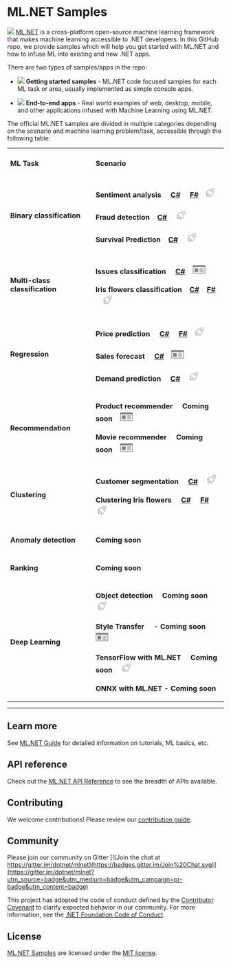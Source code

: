 # ML.NET Samples
[![](https://dotnet.visualstudio.com/_apis/public/build/definitions/9ee6d478-d288-47f7-aacc-f6e6d082ae6d/22/badge)](https://dotnet.visualstudio.com/public/_build/index?definitionId=22 )
[ML.NET](https://www.microsoft.com/net/learn/apps/machine-learning-and-ai/ml-dotnet) is a cross-platform open-source machine learning framework that makes machine learning accessible to .NET developers. In this GitHub repo, we provide samples which will help you get started with ML.NET and how to infuse ML into existing and new .NET apps. 

There are two types of samples/apps in the repo:

* ![](https://github.com/dotnet/machinelearning-samples/blob/features/samples-new-api/images/app-type-getting-started.png) **Getting started samples** - ML.NET code focused samples for each ML task or area, usually implemented as simple console apps.

* ![](https://github.com/dotnet/machinelearning-samples/blob/features/samples-new-api/images/app-type-e2e.png) **End-to-end apps** - Real world examples of web, desktop, mobile, and other applications infused with Machine Learning using ML.NET.

The official ML.NET samples are divided in multiple categories depending on the scenario and machine learning problem/task, accessible through the following table:

<table>
 <tr>
   <td>
      <h3><b>ML Task</b></h3>
  </td>
  <td>
      <h3><b>Scenario</b></h3>
  </td>
 </tr>
 <tr>
   <td>
      <h3>Binary classification</h3>
      <!--<img src="images/binary-classification-plotting.png" alt="Binary classification chart">-->
  </td>
    <td>
      <h3>Sentiment analysis &nbsp;&nbsp;&nbsp;
      <a href="samples/csharp/getting-started/BinaryClassification_SentimentAnalysis">C#</a> &nbsp; &nbsp; <a href="samples/fsharp/getting-started/BinaryClassification_SentimentAnalysis">F#</a>&nbsp;&nbsp;&nbsp;<img src="images/app-type-getting-started.png" alt="Getting started icon"></h3>
      <h3>Fraud detection &nbsp;&nbsp;&nbsp;<a href="samples/csharp/getting-started/BinaryClassification_CreditCardFraudDetection">C#</a> &nbsp;&nbsp;&nbsp;<img src="images/app-type-getting-started.png" alt="Getting started icon"></h3>
      <h3>Survival Prediction &nbsp;&nbsp;&nbsp;<a href="samples/csharp/getting-started/BinaryClasification_Titanic">C#</a> &nbsp;&nbsp;&nbsp;<img src="images/app-type-getting-started.png" alt="Getting started icon"></h3>
  </td>
 </tr>
 <tr>
   <td>
      <h3>Multi-class classification</h3>
      <!--<img src="images/multi-class-classification-plotting.png" alt="Multi-class classification">-->
  </td>
  <td>
      <h3>Issues classification &nbsp;&nbsp;&nbsp;
      <a href="samples/csharp/end-to-end-apps/github-labeler">C#</a> &nbsp;&nbsp;&nbsp;<img src="images/app-type-e2e.png" alt="End-to-end app icon"></h3>
      <h3>Iris flowers classification &nbsp;&nbsp;&nbsp;<a href="samples/csharp/getting-started/MulticlassClassification_Iris">C#</a> &nbsp; &nbsp;<a href="samples/fsharp/getting-started/MulticlassClassification_Iris">F#</a> &nbsp;&nbsp;&nbsp;<img src="images/app-type-getting-started.png" alt="Getting started icon"></h3>
  </td>
 </tr>
 <tr>
   <td>
      <h3>Regression</h3>
      <!--<img src="images/regression-icons.png" alt="regression icon">-->
  </td>
  <td>
      <h3>Price prediction &nbsp;&nbsp;&nbsp;
      <a href="samples/csharp/getting-started/Regression_TaxiFarePrediction">C#</a> &nbsp; &nbsp; <a href="samples/fsharp/getting-started/Regression_TaxiFarePrediction">F#</a>&nbsp;&nbsp;&nbsp;<img src="images/app-type-getting-started.png" alt="Getting started icon"></h3>
      <h3>Sales forecast &nbsp;&nbsp;&nbsp;
      <a href="samples/csharp/end-to-end-apps/eShopDashboardML">C#</a>  &nbsp;&nbsp;&nbsp;<img src="images/app-type-e2e.png" alt="End-to-end app icon"></h3>
      <h3>Demand prediction &nbsp;&nbsp;&nbsp;
      <a href="samples/csharp/getting-started/Regression_BikeSharingDemand">C#</a> &nbsp;&nbsp;&nbsp;<img src="images/app-type-getting-started.png" alt="Getting started icon"></h3>
  </td>
 </tr>
 <tr>
   <td>
      <h3>Recommendation</h3>
      <!--<img src="images/recommendation-icon.png" alt="Recommendations icon">-->
  </td>
  <td>
      <h3>Product recommender &nbsp;&nbsp;&nbsp;
      Coming soon  &nbsp;&nbsp;&nbsp;<img src="images/app-type-e2e.png" alt="End-to-end app icon"></h3>
      <h3>Movie recommender &nbsp;&nbsp;&nbsp;
      Coming soon  &nbsp;&nbsp;&nbsp;<img src="images/app-type-e2e.png" alt="End-to-end app icon"></h3>
  </td>
 </tr>
  <tr>
   <td>
      <h3>Clustering</h3>
      <!--<img src="images/clustering-plotting.png" alt="Clustering plotting">-->
  </td>
  <td>
      <h3>Customer segmentation &nbsp;&nbsp;&nbsp;
      <a href="samples/csharp/getting-started/Clustering_CustomerSegmentation">C#</a> &nbsp;&nbsp;&nbsp;<img src="images/app-type-getting-started.png" alt="Getting started icon"></h3>
      <h3>Clustering Iris flowers &nbsp;&nbsp;&nbsp;
      <a href="samples/csharp/getting-started/Clustering_Iris">C#</a> &nbsp; &nbsp; <a href="samples/fsharp/getting-started/Clustering_Iris">F#</a>&nbsp;&nbsp;&nbsp;<img src="images/app-type-getting-started.png" alt="Getting started icon"></h3>
  </td>
 </tr>
  <tr>
   <td>
      <h3>Anomaly detection</h3>
      <!--<img src="images/anomaly-detection-plotting.png" alt="anomaly detection chart">-->
  </td>
  <td>
      <h3>Coming soon</h3>
  </td>
 </tr>
  <tr>
   <td>
      <h3>Ranking</h3>
      <!--<img src="images/ranking-chart.png" alt="xxxxxx">-->
  </td>
  <td>
      <h3>Coming soon</h3>
  </td>
 </tr>
  <tr>
   <td>
      <h3>Deep Learning</h3>
      <!--<img src="images/tensorflow-logo.png" alt="TensorFlow logo">-->
  </td>
  <td>
      <h3>Object detection &nbsp;&nbsp;&nbsp;
      Coming soon &nbsp;&nbsp;&nbsp;<img src="images/app-type-getting-started.png" alt="Getting started icon"></h3>
      <h3>Style Transfer &nbsp;&nbsp;&nbsp;
       - Coming soon  &nbsp;&nbsp;&nbsp;<img src="images/app-type-e2e.png" alt="End-to-end app icon"></h4>
      <h3>TensorFlow with ML.NET &nbsp;&nbsp;&nbsp;
      Coming soon &nbsp;&nbsp;&nbsp;<img src="images/app-type-getting-started.png" alt="Getting started icon"></h3>
      <h3>ONNX with ML.NET - Coming soon</h3>
  </td>
 </tr>
 </table>

-------------------------------------------------------

## Learn more

See [ML.NET Guide](https://docs.microsoft.com/en-us/dotnet/machine-learning/) for detailed information on tutorials, ML basics, etc.

## API reference

Check out the [ML.NET API Reference](https://docs.microsoft.com/dotnet/api/?view=ml-dotnet) to see the breadth of APIs available.

## Contributing

We welcome contributions! Please review our [contribution guide](CONTRIBUTING.md).

## Community

Please join our community on Gitter [![Join the chat at https://gitter.im/dotnet/mlnet](https://badges.gitter.im/Join%20Chat.svg)](https://gitter.im/dotnet/mlnet?utm_source=badge&utm_medium=badge&utm_campaign=pr-badge&utm_content=badge)

This project has adopted the code of conduct defined by the [Contributor Covenant](http://contributor-covenant.org/) to clarify expected behavior in our community.
For more information, see the [.NET Foundation Code of Conduct](https://dotnetfoundation.org/code-of-conduct).

## License

[ML.NET Samples](https://github.com/dotnet/machinelearning-samples) are licensed under the [MIT license](LICENSE).
